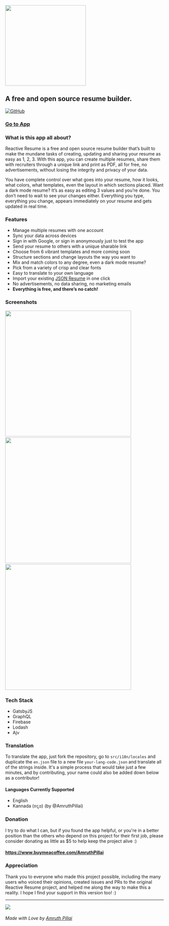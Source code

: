 <img src="https://rxresume-staging.web.app/images/logo.png" width="256px" />

## A free and open source resume builder.

[![GitHub](https://img.shields.io/github/license/AmruthPillai/Reactive-Resume)](https://github.com/AmruthPillai/Reactive-Resume/blob/develop/LICENSE)

### [Go to App](https://rxresu.me/)

### What is this app all about?

Reactive Resume is a free and open source resume builder that’s built to make the mundane tasks of creating, updating and sharing your resume as easy as 1, 2, 3. With this app, you can create multiple resumes, share them with recruiters through a unique link and print as PDF, all for free, no advertisements, without losing the integrity and privacy of your data.

You have complete control over what goes into your resume, how it looks, what colors, what templates, even the layout in which sections placed. Want a dark mode resume? It’s as easy as editing 3 values and you’re done. You don’t need to wait to see your changes either. Everything you type, everything you change, appears immediately on your resume and gets updated in real time.

### Features

- Manage multiple resumes with one account
- Sync your data across devices
- Sign in with Google, or sign in anonymously just to test the app
- Send your resume to others with a unique sharable link
- Choose from 6 vibrant templates and more coming soon
- Structure sections and change layouts the way you want to
- Mix and match colors to any degree, even a dark mode resume?
- Pick from a variety of crisp and clear fonts
- Easy to translate to your own language
- Import your existing [JSON Resume](https://jsonresume.org/) in one click
- No advertisements, no data sharing, no marketing emails
- **Everything is free, and there’s no catch!**

### Screenshots

<img src="https://rxresume-staging.web.app/images/screenshots/screen-1.png" width="400px" />
&nbsp;
<img src="https://rxresume-staging.web.app/images/screenshots/screen-3.png" width="400px" />
&nbsp;
<img src="https://rxresume-staging.web.app/images/screenshots/screen-5.png" width="400px" />

### Tech Stack

- GatsbyJS
- GraphQL
- Firebase
- Lodash
- Ajv

### Translation

To translate the app, just fork the repository, go to `src/i18n/locales` and duplicate the `en.json` file to a new file `your-lang-code.json` and translate all of the strings inside. It's a simple process that would take just a few minutes, and by contributing, your name could also be added down below as a contributor!

#### Languages Currently Supported

- English
- Kannada (ಕನ್ನಡ) (by @AmruthPillai)

### Donation

I try to do what I can, but if you found the app helpful, or you're in a better position than the others who depend on this project for their first job, please consider donating as little as $5 to help keep the project alive :)

#### https://www.buymeacoffee.com/AmruthPillai

### Appreciation

Thank you to everyone who made this project possible, including the many users who voiced their opinions, created issues and PRs to the original Reactive Resume project, and helped me along the way to make this a reality. I hope I find your support in this version too! :)

---

![](https://media.giphy.com/media/sp685iuIEGuys/source.gif)

###### Made with Love by [Amruth Pillai](https://amruthpillai.com/)